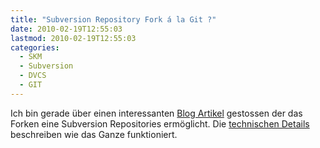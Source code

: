 ```yaml
---
title: "Subversion Repository Fork á la Git ?"
date: 2010-02-19T12:55:03
lastmod: 2010-02-19T12:55:03
categories:
  - SKM
  - Subversion
  - DVCS
  - GIT
---
```

Ich bin gerade über einen interessanten <a href="http://blog.assembla.com/assemblablog/tabid/12618/bid/11782/Feb-16th-release-Fork-for-Svn-and-Git-Performance-Skype-Agile-Planner.aspx">Blog Artikel</a> gestossen der das Forken eine Subversion Repositories ermöglicht. Die <a href="http://blog.assembla.com/assemblablog/tabid/12618/bid/11844/Subversion-Fork-and-Merge-the-technical-details.aspx">technischen Details</a> beschreiben wie das Ganze funktioniert.
